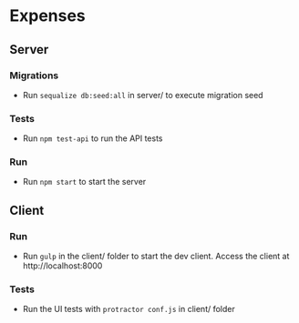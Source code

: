 # Expenses

## Server

### Migrations

* Run `sequalize db:seed:all` in server/ to execute migration seed

### Tests

* Run `npm test-api` to run the API tests

### Run

* Run `npm start` to start the server

## Client

### Run

* Run `gulp` in the client/ folder to start the dev client. Access the client at http://localhost:8000

### Tests

* Run the UI tests with `protractor conf.js` in client/ folder